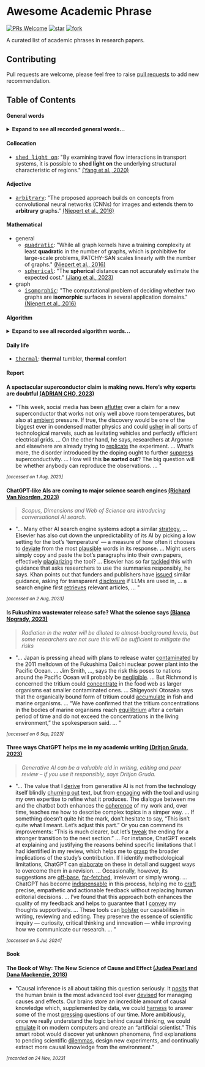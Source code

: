 # Awesome Academic Phrase
[![PRs Welcome](https://img.shields.io/badge/PRs-welcome-brightgreen.svg?style=flat-square)](http://makeapullrequest.com)
[![star](https://img.shields.io/github/stars/nehSgnaiL/awesome-academic-phrase)](https://github.com/nehSgnaiL/awesome-academic-phrase/stargazers)
[![fork](https://img.shields.io/github/forks/nehSgnaiL/awesome-academic-phrase)](https://github.com/nehSgnaiL/awesome-academic-phrase/network/members) 

A curated list of academic phrases in research papers.

## Contributing
Pull requests are welcome, please feel free to raise [pull requests](https://github.com/nehSgnaiL/awesome-academic-phrase/pulls) to add new recommendation.


## Table of Contents
#### General words
<details>
<summary><b>Expand to see all recorded general words...</b></summary>

- [<kbd>conduct</kbd>](https://dictionary.cambridge.org/dictionary/english/conduct): "The review will be **conducted** through the above broadened perspectives of human mobility." [(Wang et al., 2019)](https://doi.org/10.1016/j.cities.2022.103939)
- [<kbd>cater</kbd>](https://dictionary.cambridge.org/dictionary/english/cater): "The present study proposes a universal approach to classifying intra-city tourists, which not only **caters** to the development of geo-big data but also incorporates the perspective of urban tourism functions." [(Park et al., 2023)](https://doi.org/10.1016/j.tourman.2022.104718)
- [<kbd>deviate</kbd>](https://dictionary.cambridge.org/dictionary/english/deviate): "However, training LSTM with maximum likelihood estimation suffers from the exposure bias problem, where the generated samples might **deviate** from a realistic path with longer sequences." [(Kun et al., 2018)](https://doi.org/10.24963/ijcai.2018/530)                              

</details>

#### Collocation
- [<kbd>shed light on</kbd>](https://dictionary.cambridge.org/dictionary/english/cast-shed-throw-light-on?q=shed+light+on): "By examining travel flow interactions in transport systems, it is possible to **shed light on** the underlying structural characteristic of regions." [(Yang et al., 2020)](https://doi.org/10.1016/j.compenvurbsys.2020.101521)

#### Adjective
[(Niepert et al., 2016)]: https://doi.org/10.48550/arXiv.1605.05273
- [<kbd>arbitrary</kbd>](https://dictionary.cambridge.org/dictionary/english/arbitrary): "The proposed approach builds on concepts from convolutional neural networks (CNNs) for images and extends them to **arbitrary** graphs." [(Niepert et al., 2016)]

#### Mathematical
- general
  - [<kbd>quadratic</kbd>](https://dictionary.cambridge.org/dictionary/english/quadratic): "While all graph kernels have a training complexity at least **quadratic** in the number of graphs, which is prohibitive for large-scale problems, PATCHY-SAN scales linearly with the number of graphs." [(Niepert et al., 2016)]
  - [<kbd>spherical</kbd>](https://dictionary.cambridge.org/dictionary/english/spherical): "The **spherical** distance can not accurately estimate the expected cost." [(Jiang et al., 2023)](https://doi.org/10.48550/arXiv.2301.07103)
- graph
  - [<kbd>isomorphic</kbd>](https://dictionary.cambridge.org/dictionary/english/isomorphic): "The computational problem of deciding whether two graphs are **isomorphic** surfaces in several application domains." [(Niepert et al., 2016)]

#### Algorithm
<details>
<summary><b>Expand to see all recorded algorithm words...</b></summary>

- [<kbd>heuristic</kbd>](https://dictionary.cambridge.org/dictionary/english/heuristic): "The A* algorithm is a **heuristic** search algorithm used extensively on the road network." [(Jiang et al., 2023)](https://doi.org/10.48550/arXiv.2301.07103)

- [<kbd>merit</kbd>](https://dictionary.cambridge.org/dictionary/english/merit): "Both class of methods have their own **merits**, and transportation system applications require the right methods." [(Yu et al., 2019)](https://doi.org/10.1109/TITS.2019.2910560)
</details>


#### Daily life

- [<kbd>thermal</kbd>](https://dictionary.cambridge.org/dictionary/english/thermal): **thermal** tumbler, **thermal** comfort


#### Report
#### A spectacular superconductor claim is making news. Here’s why experts are doubtful [(ADRIAN CHO, 2023)](https://doi.org/10.1126/science.adk0021)

- "This week, social media has been [aflutter](https://dictionary.cambridge.org/dictionary/english/aflutter) over a claim for a new superconductor that works not only well above room temperatures, but also at [ambient](https://dictionary.cambridge.org/dictionary/english/ambient) pressure.
If true, the discovery would be one of the biggest ever in condensed matter physics and could [usher](https://dictionary.cambridge.org/dictionary/english/usher) in all sorts of technological marvels, such as levitating vehicles and perfectly efficient electrical grids.
...
On the other hand, he says, researchers at Argonne and elsewhere are already trying to [replicate](https://dictionary.cambridge.org/dictionary/english/replicate) the experiment.
...
What’s more, the disorder introduced by the doping ought to further [suppress](https://dictionary.cambridge.org/dictionary/english/suppress) superconductivity.
...
How will this **be sorted out**?
The big question will be whether anybody can reproduce the observations.
...
"

<sup>*[accessed on 1 Aug, 2023]*<sup/>

#### ChatGPT-like AIs are coming to major science search engines [(Richard Van Noorden, 2023)](https://doi.org/10.1038/d41586-023-02470-3)
> *Scopus, Dimensions and Web of Science are introducing conversational AI search.*

- "...
Many other AI search engine systems adopt a similar [strategy](https://dictionary.cambridge.org/dictionary/english/strategy),
...
Elsevier has also cut down the unpredictability of its AI by picking a low setting for the bot’s ‘temperature’ — a measure of how often it chooses to [deviate](https://dictionary.cambridge.org/dictionary/english/deviate) from the most [plausible](https://dictionary.cambridge.org/dictionary/english/plausible) words in its response.
...
Might users simply copy and paste the bot’s paragraphs into their own papers, effectively [plagiarizing](https://dictionary.cambridge.org/dictionary/english/plagiarize) the tool?
...
Elsevier has so far [tackled](https://dictionary.cambridge.org/dictionary/english/tackle) this with guidance that asks researchers to use the summaries responsibly, he says. Khan points out that funders and publishers have [issued](https://dictionary.cambridge.org/dictionary/english/issue) similar guidance, asking for transparent [disclosure](https://dictionary.cambridge.org/dictionary/english/disclosure) if LLMs are used in,
...
a search engine first [retrieves](https://dictionary.cambridge.org/dictionary/english/retrieve) relevant articles,
...
"

<sup>*[accessed on 2 Aug, 2023]*<sup/>

#### Is Fukushima wastewater release safe? What the science says [(Bianca Nogrady, 2023)](https://doi.org/10.1038/d41586-023-02057-y)
> *Radiation in the water will be diluted to almost-background levels, but some researchers are not sure this will be sufficient to mitigate the risks*

- "...
Japan is pressing ahead with plans to release water [contaminated](https://dictionary.cambridge.org/dictionary/english/contaminate) by the 2011 meltdown of the Fukushima Daiichi nuclear power plant into the Pacific Ocean.
...
Jim Smith, ..., says the risk this poses to nations around the Pacific Ocean will probably be [negligible](https://dictionary.cambridge.org/dictionary/english/negligible).
...
 But Richmond is concerned the tritium could [concentrate](https://dictionary.cambridge.org/dictionary/english/concentrate) in the food web as larger organisms eat smaller contaminated ones.
...
Shigeyoshi Otosaka says that the organically bound form of tritium could [accumulate](https://dictionary.cambridge.org/dictionary/english/accumulate) in fish and marine organisms.
...
“We have confirmed that the tritium concentrations in the bodies of marine organisms reach [equilibrium](https://dictionary.cambridge.org/dictionary/english/equilibrium) after a certain period of time and do not exceed the concentrations in the living environment,” the spokesperson said.
...
"

<sup>*[accessed on 6 Sep, 2023]*<sup/>

#### Three ways ChatGPT helps me in my academic writing [(Dritjon Gruda, 2023)](https://doi.org/10.1038/d41586-024-01042-3)
> *Generative AI can be a valuable aid in writing, editing and peer review – if you use it responsibly, says Dritjon Gruda.*

- "...
  The value that I [derive] from generative AI is not from the technology itself blindly [churning out] text, but from [engaging] with the tool and using my own expertise to refine what it produces. The dialogue between me and the chatbot both enhances the [coherence] of my work and, over time, teaches me how to describe complex topics in a simper way.
  ...
  If something doesn’t quite hit the mark, don’t hesitate to say, “This isn’t quite what I meant. Let’s adjust this part.” Or you can commend its improvements: “This is much clearer, but let’s [tweak] the ending for a stronger transition to the next section.”
  ...
  For instance, ChatGPT excels at explaining and justifying the reasons behind specific limitations that I had identified in my review, which helps me to [grasp] the broader implications of the study’s contribution. If I identify methodological limitations, ChatGPT can [elaborate] on these in detail and suggest ways to overcome them in a revision. ... Occasionally, however, its suggestions are [off-base], [far-fetched], irrelevant or simply wrong.
  ...
  ChatGPT has become [indispensable] in this process, helping me to [craft] precise, empathetic and actionable feedback without replacing human editorial decisions.
  ...
  I’ve found that this approach both enhances the quality of my feedback and helps to guarantee that I [convey] my thoughts supportively.
  ...
  These tools can [bolster] our capabilities in writing, reviewing and editing. They preserve the essence of scientific inquiry — curiosity, critical thinking and innovation — while improving how we communicate our research.
  ...
  "

[derive]:(https://dictionary.cambridge.org/dictionary/english/derive)
[churning out]:(https://dictionary.cambridge.org/dictionary/english/churn-out)
[engaging]:(https://dictionary.cambridge.org/dictionary/english/engage)
[coherence]:(https://dictionary.cambridge.org/dictionary/english/coherence)
[tweak]:(https://dictionary.cambridge.org/dictionary/english/tweak)
[grasp]:(https://dictionary.cambridge.org/dictionary/english/grasp)
[elaborate]:(https://dictionary.cambridge.org/dictionary/english/elaborate)
[off-base]:(https://dictionary.cambridge.org/dictionary/english/off-base)
[far-fetched]:(https://dictionary.cambridge.org/dictionary/english/far-fetched)
[indispensable]:(https://dictionary.cambridge.org/dictionary/english/indispensable)
[craft]:(https://dictionary.cambridge.org/dictionary/english/craft)
[convey]:(https://dictionary.cambridge.org/dictionary/english/convey)
[bolster]:(https://dictionary.cambridge.org/dictionary/english/bolster)

<sup>*[accessed on 5 Jul, 2024]*<sup/>

#### Book
#### The Book of Why: The New Science of Cause and Effect [(Judea Pearl and Dana Mackenzie, 2018)](https://en.wikipedia.org/wiki/The_Book_of_Why)
- "Causal inference is all about taking this question seriously. It [posits](https://dictionary.cambridge.org/dictionary/english/posit) that
the human brain is the most advanced tool ever [devised](https://dictionary.cambridge.org/dictionary/english/devise) for managing causes
and effects. Our brains store an incredible amount of causal knowledge
which, supplemented by data, we could [harness](https://dictionary.cambridge.org/dictionary/english/harness) to answer some of the most
[pressing](https://dictionary.cambridge.org/dictionary/english/pressing) questions of our time. More ambitiously, once we really understand
the logic behind causal thinking, we could [emulate](https://dictionary.cambridge.org/dictionary/english/emulate) it on modern computers
and create an “artificial scientist.” This smart robot would discover yet
unknown phenomena, find explanations to pending scientific [dilemmas](https://dictionary.cambridge.org/dictionary/english/dilemma),
design new experiments, and continually extract more causal knowledge from
the environment."

<sup>*[recorded on 24 Nov, 2023]*<sup/>
